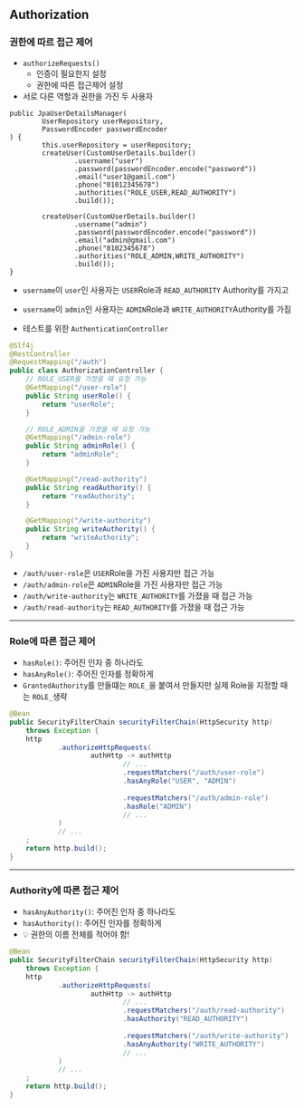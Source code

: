 ## Authorization
### 권한에 따르 접근 제어
- `authorizeRequests()`
  - 인증이 필요한지 설정
  - 권한에 따른 접근제어 설정
- 서로 다른 역할과 권한을 가진 두 사용자
```text
public JpaUserDetailsManager(
        UserRepository userRepository,
        PasswordEncoder passwordEncoder
) {
        this.userRepository = userRepository;
        createUser(CustomUserDetails.builder()
                .username("user")
                .password(passwordEncoder.encode("password"))
                .email("user1@gamil.com")
                .phone("01012345678")
                .authorities("ROLE_USER,READ_AUTHORITY")
                .build());
        
        createUser(CustomUserDetails.builder()
                .username("admin")
                .password(passwordEncoder.encode("password"))
                .email("admin@gmail.com")
                .phone("0102345678")
                .authorities("ROLE_ADMIN,WRITE_AUTHORITY")
                .build());
}
```
- `username`이 `user`인 사용자는 `USER`Role과 `READ_AUTHORITY` Authority를 가지고
- `username`이 `admin`인 사용자는 `ADMIN`Role과 `WRITE_AUTHORITY`Authority를 가짐


- 테스트를 위한 `AuthenticationController`
```java
@Slf4j
@RestController
@RequestMapping("/auth")
public class AuthorizationController {
    // ROLE_USER를 가졌을 때 요청 가능
    @GetMapping("/user-role")
    public String userRole() {
        return "userRole";
    }

    // ROLE_ADMIN을 가졌을 때 요청 가능
    @GetMapping("/admin-role")
    public String adminRole() {
        return "adminRole";
    }

    @GetMapping("/read-authority")
    public String readAuthority() {
        return "readAuthority";
    }

    @GetMapping("/write-authority")
    public String writeAuthority() {
        return "writeAuthority";
    }
}
```
- `/auth/user-role`은 `USER`Role을 가진 사용자만 접근 가능
- `/auth/admin-role`은 `ADMIN`Role을 가진 사용자만 접근 가능
- `/auth/write-authority`는 `WRITE_AUTHORITY`를 가졌을 때 접근 가능
- `/auth/read-authority`는 `READ_AUTHORITY`를 가졌을 때 접근 가능
----
### Role에 따른 접근 제어
- `hasRole()`: 주어진 인자 중 하나라도
- `hasAnyRole()`: 주어진 인자를 정확하게
- `GrantedAuthority`를 만들떄는 `ROLE_`을 붙여서 만들지만 실제 Role을 지정할 때는 `ROLE_`생략
```java
@Bean
public SecurityFilterChain securityFilterChain(HttpSecurity http)
    throws Exception {
    http
            .authorizeHttpRequests(
                    authHttp -> authHttp
                            // ...
                            .requestMatchers("/auth/user-role")
                            .hasAnyRole("USER", "ADMIN")
        
                            .requestMatchers("/auth/admin-role")
                            .hasRole("ADMIN")
                            // ...
            )
            // ...
    ;
    return http.build();
}
```
---
### Authority에 따른 접근 제어
- `hasAnyAuthority()`: 주어진 인자 중 하나라도
- `hasAuthority()`: 주어진 인자를 정확하게
- 💡 권한의 이름 전체를 적어야 함!

```java
@Bean
public SecurityFilterChain securityFilterChain(HttpSecurity http)
    throws Exception {
    http
            .authorizeHttpRequests(
                    authHttp -> authHttp
                            // ...
                            .requestMatchers("/auth/read-authority")
                            .hasAuthority("READ_AUTHORITY")
        
                            .requestMatchers("/auth/write-authority")
                            .hasAnyAuthority("WRITE_AUTHORITY")
                            // ...
            )
            // ...
    ;
    return http.build();
}
```